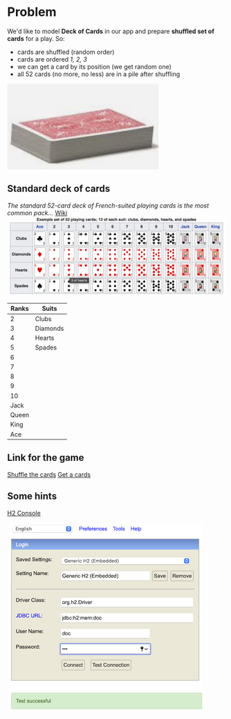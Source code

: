 # Problem
We'd like to model __Deck of Cards__ in our app and prepare __shuffled set of cards__ for a play.
So:
* cards are shuffled (random order)
* cards are ordered _1, 2, 3_
* we can get a card by its position (we get random one)
* all 52 cards (no more, no less) are in a pile after shuffling

![Deck of Cards](./img/pile-of-cards.png "Pile of Cards")

## Standard deck of cards
_The standard 52-card deck of French-suited playing cards is the most common pack..._ [Wiki](https://en.wikipedia.org/wiki/Standard_52-card_deck)
![Deck of Cards](./img/deck-of-cards.png "Deck of Cards")

| Ranks | Suits        |
|-------|--------------|
| 2     | Clubs |
| 3     | Diamonds |
| 4     | Hearts |
| 5     | Spades |
| 6     |  |
| 7     |  |
| 8     |  |
| 9     |  |
| 10    |  |
| Jack  |  |
| Queen |  |
| King  |  |
| Ace   |  |
## Link for the game
[Shuffle the cards](http://localhost:8080/shuffle)
[Get a cards](http://localhost:8080/card/42)
## Some hints
[H2 Console](http://localhost:8080/h2-console)

![H2 Console](./img/h2-console.png "H2 Console")
